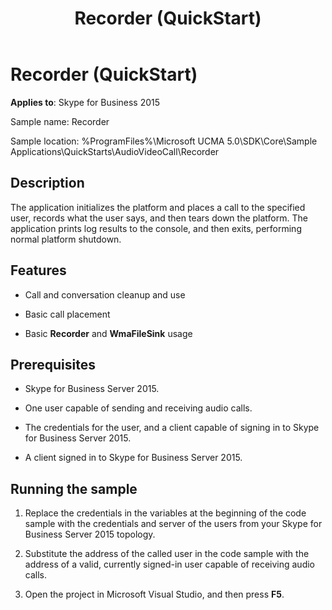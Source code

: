 ﻿---
title: Recorder (QuickStart)
TOCTitle: Recorder (QuickStart)
ms:assetid: e76144e2-b8f4-47bf-8d39-4f079a376a88
ms:mtpsurl: https://msdn.microsoft.com/en-us/library/Dn454822(v=office.16)
ms:contentKeyID: 65240079
ms.date: 07/27/2015
mtps_version: v=office.16
---

# Recorder (QuickStart)


**Applies to**: Skype for Business 2015



Sample name: Recorder

Sample location: %ProgramFiles%\\Microsoft UCMA 5.0\\SDK\\Core\\Sample Applications\\QuickStarts\\AudioVideoCall\\Recorder

## Description

The application initializes the platform and places a call to the specified user, records what the user says, and then tears down the platform. The application prints log results to the console, and then exits, performing normal platform shutdown.

## Features

  - Call and conversation cleanup and use

  - Basic call placement

  - Basic **Recorder** and **WmaFileSink** usage

## Prerequisites

  - Skype for Business Server 2015.

  - One user capable of sending and receiving audio calls.

  - The credentials for the user, and a client capable of signing in to Skype for Business Server 2015.

  - A client signed in to Skype for Business Server 2015.

## Running the sample

1.  Replace the credentials in the variables at the beginning of the code sample with the credentials and server of the users from your Skype for Business Server 2015 topology.

2.  Substitute the address of the called user in the code sample with the address of a valid, currently signed-in user capable of receiving audio calls.

3.  Open the project in Microsoft Visual Studio, and then press **F5**.

